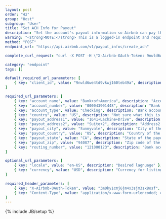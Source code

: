 ```yaml
---
layout: post
order: "42"
group: "Host"
subgroup: "User"
title: "Set ACH Info for Payout"
description: "Set the account's payout information so Airbnb can pay the user."
warning: "<strong>NOTE:</strong> This is a logged-in endpoint and requires an <strong>access_token</strong>. See <a href=\"#login-by-email\">Login Endpoints.</a>"
method: "POST"
endpoint_url: "https://api.airbnb.com/v1/payout_infos/create_ach"

complete_curl_request: "curl -X POST -H \"X-Airbnb-OAuth-Token: 9nwld6we4td9vkwj160teb49a\" -H \"Content-Type: application/x-www-form-urlencoded; charset=UTF-8\" https://api.airbnb.com/v1/payout_infos/create_ach?client_id=3092nxybyb0otqw18e8nh5nty&locale=en-US&currency=USD&account_name=Bank+of+America&account_number=000043901948&account_type=Checking&country=US&payout_address1=1641+Lachine+Drive&payout_address2=&payout_city=Sunnyvale&payout_country=US&payout_state=CA&payout_zip=94087&routing_number=121000123"

category: "endpoint"
tags: []

default_required_url_parameters: [
	{ key: "client_id", value: "9nwld6we4td9vkwj160teb49a", description: "API Key" }
]

required_url_parameters: [
	{ key: "account_name", value: "Bank+of+America", description: "Account name to save as" },
	{ key: "account_number", value: "000043901448", description: "Bank account number." },
	{ key: "account_type", value: "Checking", description: "Bank account type (\"Savings\" or \"Checking\")" },
	{ key: "country", value: "US", description: "Not sure what this is for." },
	{ key: "payout_address1", value: "1641+Lachine+Drive", description: "Address1 of the payout" },
	{ key: "payout_address2", value: "Suite+2", description: "Address2 of the payout" },
	{ key: "payout_city", value: "Sunnyvale", description: "City of the payout" },
	{ key: "payout_country", value: "US", description: "Country of the payout" },
	{ key: "payout_state", value: "CA", description: "State of the payout" },
	{ key: "payout_zip", value: "94087", description: "Zip code of the payout" },
	{ key: "routing_number", value: "121000123", description: "Bank account routing number" },
]

optional_url_parameters: [
	{ key: "locale", value: "en-US", description: "Desired lagnuage" },
	{ key: "currency", value: "USD", description: "Currency for listings" }
]

required_header_parameters: [
	{ key: "X-Airbnb-OAuth-Token", value: "3m0ky1cmj6jm4x3sjm3sx8osf", description: "Airbnb auth token (from auth-ing with login endpoints)" },
	{ key: "Content-Type", value: "application/x-www-form-urlencoded; charset=UTF-8", description: "Content type" }
]
---
```

{% include JB/setup %}
